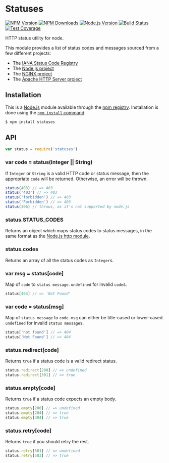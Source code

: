# Statuses

[![NPM Version][npm-image]][npm-url]
[![NPM Downloads][downloads-image]][downloads-url]
[![Node.js Version][node-version-image]][node-version-url]
[![Build Status][travis-image]][travis-url]
[![Test Coverage][coveralls-image]][coveralls-url]

HTTP status utility for node.

This module provides a list of status codes and messages sourced from
a few different projects:

  * The [IANA Status Code Registry](https://www.iana.org/assignments/http-status-codes/http-status-codes.xhtml)
  * The [Node.js project](https://nodejs.org/)
  * The [NGINX project](https://www.nginx.com/)
  * The [Apache HTTP Server project](https://httpd.apache.org/)






















































































<extoc></extoc>

## Installation

This is a [Node.js](https://nodejs.org/en/) module available through the
[npm registry](https://www.npmjs.com/). Installation is done using the
[`npm install` command](https://docs.npmjs.com/getting-started/installing-npm-packages-locally):

```sh
$ npm install statuses
```

## API

<!-- eslint-disable no-unused-vars -->

```js
var status = require('statuses')
```

### var code = status(Integer || String)

If `Integer` or `String` is a valid HTTP code or status message, then the
appropriate `code` will be returned. Otherwise, an error will be thrown.

<!-- eslint-disable no-undef -->

```js
status(403) // => 403
status('403') // => 403
status('forbidden') // => 403
status('Forbidden') // => 403
status(306) // throws, as it's not supported by node.js
```

### status.STATUS_CODES

Returns an object which maps status codes to status messages, in
the same format as the
[Node.js http module](https://nodejs.org/dist/latest/docs/api/http.html#http_http_status_codes).

### status.codes

Returns an array of all the status codes as `Integer`s.

### var msg = status[code]

Map of `code` to `status message`. `undefined` for invalid `code`s.

<!-- eslint-disable no-undef, no-unused-expressions -->

```js
status[404] // => 'Not Found'
```

### var code = status[msg]

Map of `status message` to `code`. `msg` can either be title-cased or
lower-cased. `undefined` for invalid `status message`s.

<!-- eslint-disable no-undef, no-unused-expressions -->

```js
status['not found'] // => 404
status['Not Found'] // => 404
```

### status.redirect[code]

Returns `true` if a status code is a valid redirect status.

<!-- eslint-disable no-undef, no-unused-expressions -->

```js
status.redirect[200] // => undefined
status.redirect[301] // => true
```

### status.empty[code]

Returns `true` if a status code expects an empty body.

<!-- eslint-disable no-undef, no-unused-expressions -->

```js
status.empty[200] // => undefined
status.empty[204] // => true
status.empty[304] // => true
```

### status.retry[code]

Returns `true` if you should retry the rest.

<!-- eslint-disable no-undef, no-unused-expressions -->

```js
status.retry[501] // => undefined
status.retry[503] // => true
```

[npm-image]: https://img.shields.io/npm/v/statuses.svg
[npm-url]: https://npmjs.org/package/statuses
[node-version-image]: https://img.shields.io/node/v/statuses.svg
[node-version-url]: https://nodejs.org/en/download
[travis-image]: https://img.shields.io/travis/jshttp/statuses.svg
[travis-url]: https://travis-ci.org/jshttp/statuses
[coveralls-image]: https://img.shields.io/coveralls/jshttp/statuses.svg
[coveralls-url]: https://coveralls.io/r/jshttp/statuses?branch=master
[downloads-image]: https://img.shields.io/npm/dm/statuses.svg
[downloads-url]: https://npmjs.org/package/statuses
